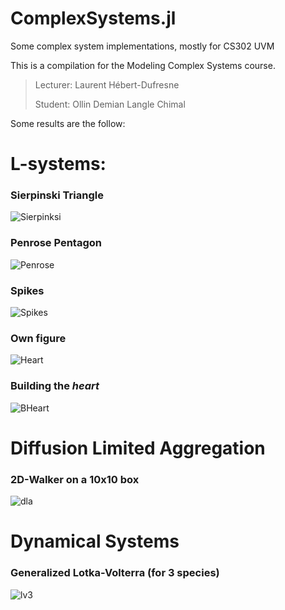 # ComplexSystems.jl
Some  complex system implementations, mostly for CS302 UVM

This is a compilation for the Modeling Complex Systems course.
> Lecturer: Laurent Hébert-Dufresne
>
> Student: Ollin Demian Langle Chimal

Some results are the follow:

# L-systems:

### Sierpinski Triangle
![Sierpinksi](http://olangle.w3.uvm.edu/random/sierpinski.gif)

### Penrose Pentagon
![Penrose](http://olangle.w3.uvm.edu/random/penrose.gif)

### Spikes
![Spikes](http://olangle.w3.uvm.edu/random/spikes.gif)

### Own figure
![Heart](http://olangle.w3.uvm.edu/random/lsystem.gif)

### Building the *heart*
![BHeart](http://olangle.w3.uvm.edu/random/fast_build.gif)

# Diffusion Limited Aggregation

### 2D-Walker on a 10x10 box
![dla](http://olangle.w3.uvm.edu/random/initial.png)

# Dynamical Systems

### Generalized Lotka-Volterra (for 3 species)
![lv3](http://olangle.w3.uvm.edu/random/all_alpha_1.5-h_0.01.png)
